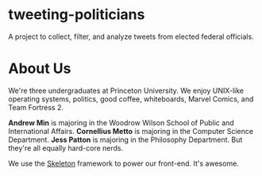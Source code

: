 tweeting-politicians
====================

A project to collect, filter, and analyze tweets from elected federal officials.

# About Us

We're three undergraduates at Princeton University. We enjoy UNIX-like operating systems, politics, good coffee, whiteboards, Marvel Comics, and Team Fortress 2.

**Andrew Min** is majoring in the Woodrow Wilson School of Public and International Affairs. **Cornellius Metto** is majoring in the Computer Science Department. **Jess Patton** is majoring in the Philosophy Department. But they're all equally hard-core nerds.

We use the [Skeleton](http://www.getskeleton.com/) framework to power our front-end. It's awesome.